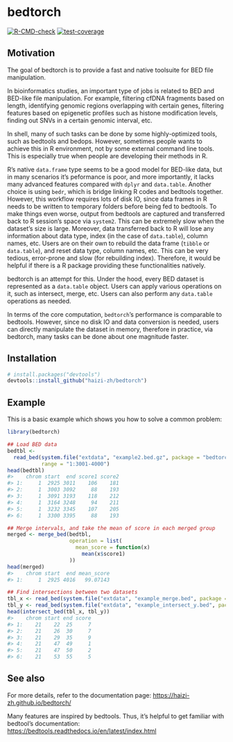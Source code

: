 
<!-- README.md is generated from README.Rmd. Please edit that file -->

# bedtorch

<!-- badges: start -->

[![R-CMD-check](https://github.com/haizi-zh/bedtorch/workflows/R-CMD-check/badge.svg)](https://github.com/haizi-zh/bedtorch/actions)
[![test-coverage](https://github.com/haizi-zh/bedtorch/workflows/test-coverage/badge.svg)](https://github.com/haizi-zh/bedtorch/actions)
<!-- badges: end -->

## Motivation

The goal of bedtorch is to provide a fast and native toolsuite for BED
file manipulation.

In bioinformatics studies, an important type of jobs is related to BED
and BED-like file manipulation. For example, filtering cfDNA fragments
based on length, identifying genomic regions overlapping with certain
genes, filtering features based on epigenetic profiles such as histone
modification levels, finding out SNVs in a certain genomic interval,
etc.

In shell, many of such tasks can be done by some highly-optimized tools,
such as bedtools and bedops. However, sometimes people wants to achieve
this in R environment, not by some external command line tools. This is
especially true when people are developing their methods in R.

R’s native `data.frame` type seems to be a good model for BED-like data,
but in many scenarios it’s peformance is poor, and more importantly, it
lacks many advanced features compared with `dplyr` and `data.table`.
Another choice is using `bedr`, which is bridge linking R codes and
bedtools together. However, this workflow requires lots of disk IO,
since data frames in R needs to be written to temporary folders before
being fed to bedtools. To make things even worse, output from bedtools
are captured and transferred back to R session’s space via `system2`.
This can be extremely slow when the dataset’s size is large. Moreover,
data transferred back to R will lose any information about data type,
index (in the case of `data.table`), column names, etc. Users are on
their own to rebuild the data frame (`tibble` or `data.table`), and
reset data type, column names, etc. This can be very tedious,
error-prone and slow (for rebuilding index). Therefore, it would be
helpful if there is a R package providing these functionalities
natively.

bedtorch is an attempt for this. Under the hood, every BED dataset is
represented as a `data.table` object. Users can apply various operations
on it, such as intersect, merge, etc. Users can also perform any
`data.table` operations as needed.

In terms of the core computation, `bedtorch`’s performance is comparable
to bedtools. However, since no disk IO and data conversion is needed,
users can directly manipulate the dataset in memory, therefore in
practice, via bedtorch, many tasks can be done about one magnitude
faster.

## Installation

``` r
# install.packages("devtools")
devtools::install_github("haizi-zh/bedtorch")
```

## Example

This is a basic example which shows you how to solve a common problem:

``` r
library(bedtorch)

## Load BED data
bedtbl <-
  read_bed(system.file("extdata", "example2.bed.gz", package = "bedtorch"),
           range = "1:3001-4000")
head(bedtbl)
#>    chrom start  end score1 score2
#> 1:     1  2925 3011    106    181
#> 2:     1  3003 3092     88    193
#> 3:     1  3091 3193    118    212
#> 4:     1  3164 3248     94    211
#> 5:     1  3232 3345    107    205
#> 6:     1  3300 3395     88    193

## Merge intervals, and take the mean of score in each merged group
merged <- merge_bed(bedtbl,
                    operation = list(
                      mean_score = function(x)
                        mean(x$score1)
                    ))
head(merged)
#>    chrom start  end mean_score
#> 1:     1  2925 4016   99.07143

## Find intersections between two datasets
tbl_x <- read_bed(system.file("extdata", "example_merge.bed", package = "bedtorch"))
tbl_y <- read_bed(system.file("extdata", "example_intersect_y.bed", package = "bedtorch"))
head(intersect_bed(tbl_x, tbl_y))
#>    chrom start end score
#> 1:    21    22  25     7
#> 2:    21    26  30     7
#> 3:    21    29  35     9
#> 4:    21    47  49     1
#> 5:    21    47  50     2
#> 6:    21    53  55     5
```

## See also

For more details, refer to the documentation page:
<https://haizi-zh.github.io/bedtorch/>

Many features are inspired by bedtools. Thus, it’s helpful to get
familiar with bedtool’s documentation:
<https://bedtools.readthedocs.io/en/latest/index.html>
